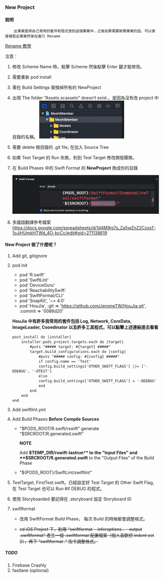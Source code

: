### New Project

#### 說明
        此專案是將自己常用的套件和程式放到這個專案中，之後如果需要新開專案的話，可以直接複製此專案然後在進行 Rename 
[Rename 教學](https://appmakers.dev/how-to-rename-xcode-project/)

注意：
1. 修改 Scheme Name 時，點擊 Scheme 然後點擊 Enter 鍵才能修改。
1. 需要重新 pod install
1. 需在 Build Settings 替換掉所有的 NewProject
1. 出現 The folder “Assets.xcassets” doesn’t exist.，是因為沒有改 project 中目錄的名稱。
    ![修改選中目錄名稱](./修改選中目錄名稱.png)
1. 需要 delete 根目錄的 .git file, 在加入 Source Tree
1. 如果 Test Target 的 Run 失敗，則到 Test Target 修改開發團隊。
1. 在 Build Phases 中的 Swift Format 的 **NewProject** 換成你的目錄 

    ![Swift Format Folder Rename](./Swift_Format_Folder_Rename.png)
1. 多國語翻譯參考檔案 https://docs.google.com/spreadsheets/d/1d4M9ig7s_Za5wZnZ2CzssT-1oJjHUmkHTWd_4O-bcCc/edit#gid=271138619
        
#### New Project 做了什麼呢？
1. Add git, gitignore
1. pod init
    * pod 'R.swift'
    * pod 'SwiftLint'
    * pod 'DeviceGuru'
    * pod 'ReachabilitySwift'
    * pod 'SwiftFormat/CLI'
    * pod 'SnapKit', '~> 4.0'
    * pod 'HouJia', :git => 'https://github.com/JeromeTW/HouJia.git', :commit => '0086d20'

    **HouJia 中有許多我常用的套件包括 Log, Network, CoreData, ImageLoader, Cooedinator 以及許多工具程式，可以點擊上述連結進去看看**
    ```
    post_install do |installer|
        installer.pods_project.targets.each do |target|
            #puts "##### target: #{target} #####"
            target.build_configurations.each do |config|
                #puts "##### config: #{config} #####"
                if config.name == 'Test'
                config.build_settings['OTHER_SWIFT_FLAGS'] ||= ['-DDEBUG', '-DTEST']
                else
                config.build_settings['OTHER_SWIFT_FLAGS'] = '-DDEBUG'
                end
            end
        end
    end
    ```

1. Add swiftlint.yml
1. Add Build Phases **Before Compile Sources**
    
    * "$PODS_ROOT/R.swift/rswift" generate "$SRCROOT/R.generated.swift"

        **NOTE**

        Add **$TEMP_DIR/rswift-lastrun** to the "Input Files" and **$SRCROOT/R.generated.swift** to the "Output Files" of the Build Phase
        
    * "${PODS_ROOT}/SwiftLint/swiftlint"   
1. TestTarget, FirstTest.swift。已經設定好 Test Target 的 Other Swift Flag, 在 Test Target 也可以 Run #if DEBUG 的程式。 
1. 使用 Storyboarded 要記得在 .storyboard 設定 Storyboard ID
1. swiftformat
    * 改用 SwiftFormat Build Phase， 每次 Build 的時候都會調整格式。
    
    * ~~cd iOS Project 下，到用 “swiftformat --inferoptions . --output .swiftformat” 產生一個 .swiftformat 配置檔案（個人喜歡把 indent set 2），再下 “swiftformat .” 指令調整格式。~~

##### TODO
1. Firebase Crashly
1. fastlane (optional)

